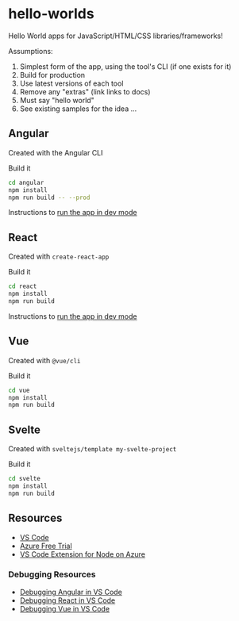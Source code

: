 # hello-worlds

Hello World apps for JavaScript/HTML/CSS libraries/frameworks!

Assumptions:

1. Simplest form of the app, using the tool's CLI (if one exists for it)
1. Build for production
1. Use latest versions of each tool
1. Remove any "extras" (link links to docs)
1. Must say "hello world"
1. See existing samples for the idea ...

## Angular

Created with the Angular CLI

Build it

```bash
cd angular
npm install
npm run build -- --prod
```

Instructions to [run the app in dev mode](https://github.com/johnpapa/hello-worlds/tree/master/angular/hello)

## React

Created with `create-react-app`

Build it

```bash
cd react
npm install
npm run build
```

Instructions to [run the app in dev mode](https://github.com/johnpapa/hello-worlds/tree/master/react/hello)

## Vue

Created with `@vue/cli`

Build it

```bash
cd vue
npm install
npm run build
```

## Svelte

Created with `sveltejs/template my-svelte-project`

Build it

```bash
cd svelte
npm install
npm run build
```

## Resources

- [VS Code](https://code.visualstudio.com?wt.mc_id=helloworlds-github-jopapa)
- [Azure Free Trial](https://azure.microsoft.com/en-us/free/?wt.mc_id=helloworlds-github-jopapa)
- [VS Code Extension for Node on Azure](https://marketplace.visualstudio.com/items?itemName=ms-vscode.vscode-node-azure-pack&WT.mc_id=helloworlds-github-jopapa)

### Debugging Resources

- [Debugging Angular in VS Code](https://code.visualstudio.com/docs/nodejs/angular-tutorial?wt.mc_id=helloworlds-github-jopapa)
- [Debugging React in VS Code](https://code.visualstudio.com/docs/nodejs/reactjs-tutorial?wt.mc_id=helloworlds-github-jopapa)
- [Debugging Vue in VS Code](https://code.visualstudio.com/docs/nodejs/vuejs-tutorial?wt.mc_id=helloworlds-github-jopapa)
